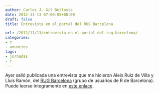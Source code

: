 ```yaml
---
author: Carlos J. Gil Bellosta
date: 2012-11-13 07:00:05+00:00
draft: false
title: Entrevista en el portal del RUG Barcelona

url: /2012/11/13/entrevista-en-el-portal-del-rug-barcelona/
categories:
- r
- anuncios
tags:
- jornadas
- r
---
```


Ayer salió publicada una entrevista que me hicieron Aleix Ruiz de Villa y Lluís Ramón, del [RUG Barcelona](http://rugbcn.wordpress.com/) (grupo de usuarios de R de Barcelona). Puede leerse íntegramente en [este enlace](http://rugbcn.wordpress.com/2012/11/11/entrevista-carlos-gil-bellosta/).
